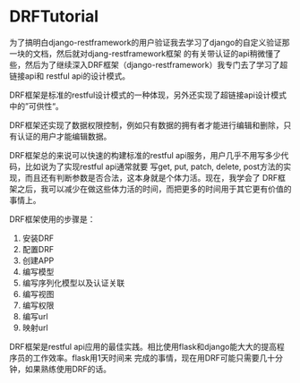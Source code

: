 # DRFTutorial

为了搞明白django-restframework的用户验证我去学习了django的自定义验证那一块的文档，然后就对djang-restframework框架
的有关带认证的api稍微懂了些，然后为了继续深入DRF框架（django-restframework）我专门去了学习了超链接api和
restful api的设计模式。

DRF框架是标准的restful设计模式的一种体现，另外还实现了超链接api设计模式中的”可供性“。

DRF框架还实现了数据权限控制，例如只有数据的拥有者才能进行编辑和删除，只有认证的用户才能编辑数据。

DRF框架总的来说可以快速的构建标准的restful api服务，用户几乎不用写多少代码，比如说为了实现restful api通常就要
写get, put, patch, delete, post方法的实现，而且还有判断参数是否合法，这本身就是个体力活。现在，我学会了
DRF框架之后，我可以减少在做这些体力活的时间，而把更多的时间用于其它更有价值的事情上。

DRF框架使用的步骤是：
1. 安装DRF
2. 配置DRF
3. 创建APP
4. 编写模型
5. 编写序列化模型以及认证关联
6. 编写视图
7. 编写权限
8. 编写url
9. 映射url

DRF框架是restful api应用的最佳实践。相比使用flask和django能大大的提高程序员的工作效率。flask用1天时间来
完成的事情，现在用DRF可能只需要几十分钟，如果熟练使用DRF的话。
